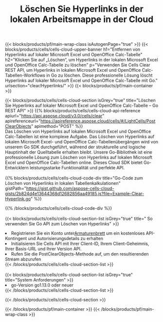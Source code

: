 ﻿---
title:  Löschen Sie Hyperlinks in der lokalen Arbeitsmappe in der Cloud
description: Cloud-APIs und SDKs zum Löschen von Hyperlinks auf Microsoft Excel und OpenOffice Calc. Löschen Sie Hyperlinks in lokalen Tabellenkalkulationen durch die Cells Cloud API. SDK unterstützt verschiedene Entwicklungssprachen. Dazu gehören Android, C#, Go, Java, NodeJS, Perl, PHP, Python, Ruby und Swift.
---
{{< blocks/products/pf/main-wrap-class isAutogenPage="true" >}}
{{< blocks/products/cells/cells-cloud-upper-banner h1="Entfernen von Hyperlinks auf lokaler Microsoft Excel und OpenOffice Calc-Tabelle" h2="Klicken Sie auf „Löschen“, um Hyperlinks in der lokalen Microsoft Excel und OpenOffice Calc-Tabelle zu löschen" p="Verwenden Sie Cells Clear REST API, um Hyperlinks in lokalen Microsoft Excel und OpenOffice Calc-Tabellen-Workflows in Go zu löschen. Diese professionelle Lösung löscht Hyperlinks auf lokaler Microsoft Excel und OpenOffice Calc-Tabelle mit Go." urlsection="clear/Hyperlinks/" >}}
{{< blocks/products/pf/main-container >}}

{{< blocks/products/cells/cells-cloud-section isGrey="true" title="Löschen Sie Hyperlinks auf lokaler Microsoft Excel und OpenOffice Calc-Tabelle – Go REST API" >}}
{{% blocks/products/cells/cells-cloud-api-reference apiurl="https://api.aspose.cloud/v3.0/cells/clear" apireferenceurl="https://apireference.aspose.cloud/cells/#/LightCells/PostClearObjects" apimethod="POST" %}}
<br/>
Das Löschen von Hyperlinks auf lokalen Microsoft Excel und OpenOffice Calc-Tabellen ist eine komplexe Aufgabe. Das Löschen von Hyperlinks auf lokalen Microsoft Excel- und OpenOffice Calc-Tabellenübergängen wird von unserem Go SDK durchgeführt, während der strukturelle und logische Hauptinhalt der Quelltabelle erhalten bleibt. Unsere Go-Bibliothek ist eine professionelle Lösung zum Löschen von Hyperlinks auf lokalen Microsoft Excel und OpenOffice Calc-Tabellen online. Dieses Cloud SDK bietet Go-Entwicklern leistungsstarke Funktionalität und perfekte API.
<br/>
<br/>
{{% blocks/products/cells/cells-cloud-code-div title="Go-Code zum Löschen von Hyperlinks in lokalen Tabellenkalkulationen" gistPath="https://gist.github.com/aspose-cells-cloud-gists/2b824d4e13644368d12682856aa49185.js?file=Example-Clear-Hyperlink.go" %}}
  
{{% /blocks/products/cells/cells-cloud-code-div %}}
<br/>
<br/>
{{< blocks/products/cells/cells-cloud-section-list isGrey="true" title=" So verwenden Sie Go API zum Löschen von Hyperlinks" >}}
<li> Registrieren Sie ein Konto unter<a href="https://dashboard.aspose.cloud/">Armaturenbrett</a> um ein kostenloses API-Kontingent und Autorisierungsdetails zu erhalten</li>
<li>Initialisieren Sie Cells API mit Ihrer Client-ID, Ihrem Client-Geheimnis, Ihrer Basis-URL und Ihrer Version API.</li>
<li>Rufen Sie die PostClearObjects-Methode auf, um den resultierenden Stream abzurufen</li>
{{< /blocks/products/cells/cells-cloud-section-list >}}
<br/>
<br/>
{{< blocks/products/cells/cells-cloud-section-list isGrey="true" title="System Anforderungen" >}}
<li>go-Version go1.13.0 oder neuer</li>
{{< /blocks/products/cells/cells-cloud-section-list >}}

{{< /blocks/products/cells/cells-cloud-section >}}

{{< /blocks/products/pf/main-container >}}
{{< /blocks/products/pf/main-wrap-class >}}

